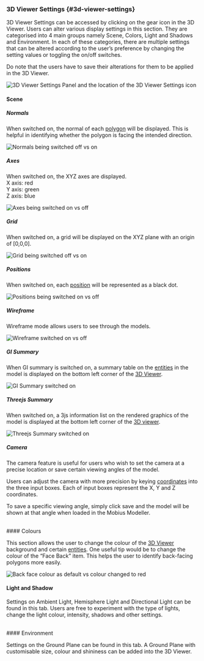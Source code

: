 ### 3D Viewer Settings {#3d-viewer-settings}

3D Viewer Settings can be accessed by clicking on the gear icon in the 3D Viewer. Users can alter various display settings in this section. They are categorised into 4 main groups namely Scene, Colors, Light and Shadows and Environment. In each of these categories, there are multiple settings that can be altered according to the user’s preference by changing the setting values or toggling the on/off switches.<br>

Do note that the users have to save their alterations for them to be applied in the 3D Viewer.

![3D Viewer Settings Panel and the location of the 3D Viewer Settings icon](..\assets\chapter_1_assets\3DViewerSettings.png)

#### Scene

##### Normals
When switched on, the normal of each [polygon](..\chapter_2_geo-info_data_model\Polygon.md) will be displayed. This is helpful in identifying whether the polygon is facing the intended direction. <Link to common errors in Normals>

![Normals being switched off vs on](..\assets\chapter_1_assets\Normals.png)
##### Axes 
When switched on, the XYZ axes are displayed. <br>
X axis: red <br>
Y axis: green <br>
Z axis: blue<br>

![Axes being switched on vs off](..\assets\chapter_1_assets\Axes.png)
##### Grid
When switched on, a grid will be displayed on the XYZ plane with an origin of [0,0,0].

![Grid being switched off vs on](..\assets\chapter_1_assets\Grid.png)
##### Positions
When switched on, each [position](/chapter_2_geo-info_data_model/Position.md) will be represented as a black dot.

![Positions being switched on vs off](..\assets\chapter_1_assets\Pos.png)
##### Wireframe <br>
Wireframe mode allows users to see through the models.

![Wireframe switched on vs off](..\assets\chapter_1_assets\Wireframe.png)
##### GI Summary 
When GI summary is switched on, a summary table on the [entities](..\chapter_2_geo-info_data_model\Entities.md) in the model is displayed on the bottom left corner of the [3D Viewer](3D_view.md).

![GI Summary switched on](..\assets\chapter_1_assets\GI.png)
##### Threejs Summary

When switched on, a 3js information list on the rendered graphics of the model is displayed at the bottom left corner of the [3D viewer](3D_view.md).

![Threejs Summary switched on](..\assets\chapter_1_assets\3JS.png)
##### Camera
The camera feature is useful for users who wish to set the camera at a precise location or save certain viewing angles of the model. 

Users can adjust the camera with more precision by keying [coordinates](..\chapter_2_geo-info_data_model\Position.md) into the three input boxes. Each of input boxes represent the X, Y and Z coordinates. 

To save a specific viewing angle, simply click save and the model will be shown at that angle when loaded in the Mobius Modeller.

<br>
#### Colours

This section allows the user to change the colour of the [3D Viewer](3D_view.md) background and certain [entities](..\chapter_2_geo-info_data_model\Entities.md). One useful tip would be to change the colour of the “Face Back” item. This helps the user to identify back-facing polygons more easily.

![Back face colour as default vs colour changed to red](..\assets\chapter_1_assets\Colour.png)

#### Light and Shadow

Settings on Ambient Light, Hemisphere Light and Directional Light can be found in this tab. Users are free to experiment with the type of lights, change the light colour, intensity, shadows and other settings.

<br>
#### Environment

Settings on the Ground Plane can be found in this tab. A Ground Plane with customisable size, colour and shininess can be added into the 3D Viewer. 